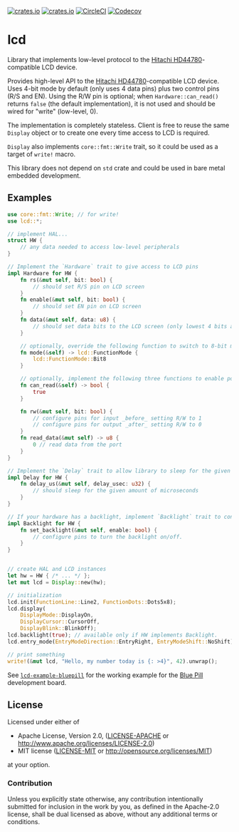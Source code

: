 [![crates.io](https://img.shields.io/crates/v/lcd.svg)](https://crates.io/crates/lcd)
[![crates.io](https://img.shields.io/crates/d/lcd.svg)](https://crates.io/crates/lcd)
[![CircleCI](https://img.shields.io/circleci/project/github/idubrov/lcd.svg)](https://circleci.com/gh/idubrov/lcd)
[![Codecov](https://img.shields.io/codecov/c/github/idubrov/lcd.svg)](https://codecov.io/gh/idubrov/lcd)

# lcd

Library that implements low-level protocol to the [Hitachi HD44780][1]-compatible LCD device.

Provides high-level API to the [Hitachi HD44780][1]-compatible LCD device. Uses 4-bit mode
by default (only uses 4 data pins) plus two control pins (R/S and EN). Using the R/W pin is optional;
when `Hardware::can_read()` returns `false` (the default implementation), it is not used and should be
wired for "write" (low-level, 0).

The implementation is completely stateless. Client is free to reuse the same `Display` object
or to create one every time access to LCD is required.

`Display` also implements `core::fmt::Write` trait, so it could be used as a target of `write!`
macro.

This library does not depend on `std` crate and could be used in bare metal embedded development.

## Examples
```rust
use core::fmt::Write; // for write!
use lcd::*;

// implement HAL...
struct HW {
    // any data needed to access low-level peripherals
}

// Implement the `Hardware` trait to give access to LCD pins
impl Hardware for HW {
    fn rs(&mut self, bit: bool) {
        // should set R/S pin on LCD screen
    }
    fn enable(&mut self, bit: bool) {
        // should set EN pin on LCD screen
    }
    fn data(&mut self, data: u8) {
        // should set data bits to the LCD screen (only lowest 4 bits are used in 4-bit mode).
    }

    // optionally, override the following function to switch to 8-bit mode
    fn mode(&self) -> lcd::FunctionMode {
        lcd::FunctionMode::Bit8
    }

    // optionally, implement the following three functions to enable polling busy flag instead of delay
    fn can_read(&self) -> bool {
        true
    }

    fn rw(&mut self, bit: bool) {
        // configure pins for input _before_ setting R/W to 1
        // configure pins for output _after_ setting R/W to 0
    }
    fn read_data(&mut self) -> u8 {
        0 // read data from the port
    }
}

// Implement the `Delay` trait to allow library to sleep for the given amount of time
impl Delay for HW {
    fn delay_us(&mut self, delay_usec: u32) {
        // should sleep for the given amount of microseconds
    }
}

// If your hardware has a backlight, implement `Backlight` trait to control it
impl Backlight for HW {
    fn set_backlight(&mut self, enable: bool) {
        // configure pins to turn the backlight on/off.
    }
}


// create HAL and LCD instances
let hw = HW { /* ... */ };
let mut lcd = Display::new(hw);

// initialization
lcd.init(FunctionLine::Line2, FunctionDots::Dots5x8);
lcd.display(
    DisplayMode::DisplayOn,
    DisplayCursor::CursorOff,
    DisplayBlink::BlinkOff);
lcd.backlight(true); // available only if HW implements Backlight.
lcd.entry_mode(EntryModeDirection::EntryRight, EntryModeShift::NoShift);

// print something
write!(&mut lcd, "Hello, my number today is {: >4}", 42).unwrap();

```

See [`lcd-example-bluepill`](https://github.com/idubrov/lcd-example-bluepill) for the working example
for the [Blue Pill](http://wiki.stm32duino.com/index.php?title=Blue_Pill) development board.

[1]: https://en.wikipedia.org/wiki/Hitachi_HD44780_LCD_controller

## License

Licensed under either of

 * Apache License, Version 2.0, ([LICENSE-APACHE](LICENSE-APACHE) or http://www.apache.org/licenses/LICENSE-2.0)
 * MIT license ([LICENSE-MIT](LICENSE-MIT) or http://opensource.org/licenses/MIT)

at your option.

### Contribution

Unless you explicitly state otherwise, any contribution intentionally submitted
for inclusion in the work by you, as defined in the Apache-2.0 license, shall be dual licensed as above, without any
additional terms or conditions.
